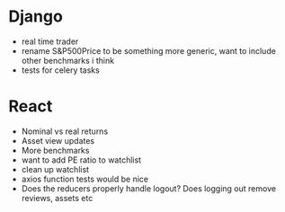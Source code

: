 # Django
- real time trader
- rename S&P500Price to be something more generic, want to include other benchmarks i think
- tests for celery tasks

# React
- Nominal vs real returns
- Asset view updates
- More benchmarks
- want to add PE ratio to watchlist
- clean up watchlist
- axios function tests would be nice
- Does the reducers properly handle logout? Does logging out remove reviews, assets etc